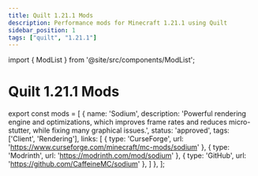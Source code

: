 ```yaml
---
title: Quilt 1.21.1 Mods
description: Performance mods for Minecraft 1.21.1 using Quilt
sidebar_position: 1
tags: ["quilt", "1.21.1"]
---
```


import { ModList } from '@site/src/components/ModList';

# Quilt 1.21.1 Mods

export const mods = [
  {
    name: 'Sodium',
    description: 'Powerful rendering engine and optimizations, which improves frame rates and reduces micro-stutter, while fixing many graphical issues.',
    status: 'approved',
    tags: ['Client', 'Rendering'],
    links: [
      { type: 'CurseForge', url: 'https://www.curseforge.com/minecraft/mc-mods/sodium' },
      { type: 'Modrinth', url: 'https://modrinth.com/mod/sodium' },
      { type: 'GitHub', url: 'https://github.com/CaffeineMC/sodium' },
    ]
  },
];

<ModList mods={mods} />